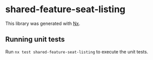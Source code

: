 # shared-feature-seat-listing

This library was generated with [Nx](https://nx.dev).

## Running unit tests

Run `nx test shared-feature-seat-listing` to execute the unit tests.
